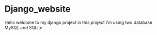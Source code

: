 # Django_website
Hello welcome to my django project in this project i'm using two database MySQL and SQLite
